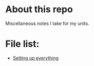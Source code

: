 # About this repo

Miscellaneous notes I take for my units.

# File list:

* [Setting up everything](./install_everything_for_raspberry_pi.md)